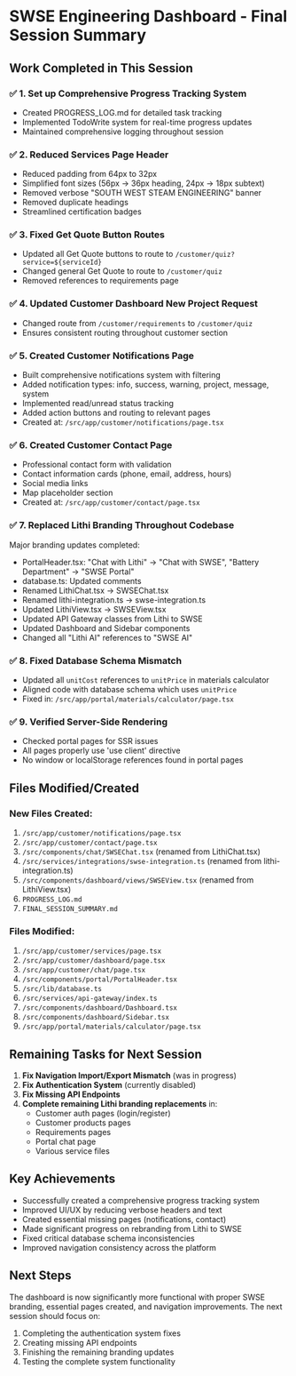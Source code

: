 # SWSE Engineering Dashboard - Final Session Summary

## Work Completed in This Session

### ✅ 1. Set up Comprehensive Progress Tracking System
- Created PROGRESS_LOG.md for detailed task tracking
- Implemented TodoWrite system for real-time progress updates
- Maintained comprehensive logging throughout session

### ✅ 2. Reduced Services Page Header
- Reduced padding from 64px to 32px
- Simplified font sizes (56px → 36px heading, 24px → 18px subtext)
- Removed verbose "SOUTH WEST STEAM ENGINEERING" banner
- Removed duplicate headings
- Streamlined certification badges

### ✅ 3. Fixed Get Quote Button Routes
- Updated all Get Quote buttons to route to `/customer/quiz?service=${serviceId}`
- Changed general Get Quote to route to `/customer/quiz`
- Removed references to requirements page

### ✅ 4. Updated Customer Dashboard New Project Request
- Changed route from `/customer/requirements` to `/customer/quiz`
- Ensures consistent routing throughout customer section

### ✅ 5. Created Customer Notifications Page
- Built comprehensive notifications system with filtering
- Added notification types: info, success, warning, project, message, system
- Implemented read/unread status tracking
- Added action buttons and routing to relevant pages
- Created at: `/src/app/customer/notifications/page.tsx`

### ✅ 6. Created Customer Contact Page
- Professional contact form with validation
- Contact information cards (phone, email, address, hours)
- Social media links
- Map placeholder section
- Created at: `/src/app/customer/contact/page.tsx`

### ✅ 7. Replaced Lithi Branding Throughout Codebase
Major branding updates completed:
- PortalHeader.tsx: "Chat with Lithi" → "Chat with SWSE", "Battery Department" → "SWSE Portal"
- database.ts: Updated comments
- Renamed LithiChat.tsx → SWSEChat.tsx
- Renamed lithi-integration.ts → swse-integration.ts
- Updated LithiView.tsx → SWSEView.tsx
- Updated API Gateway classes from Lithi to SWSE
- Updated Dashboard and Sidebar components
- Changed all "Lithi AI" references to "SWSE AI"

### ✅ 8. Fixed Database Schema Mismatch
- Updated all `unitCost` references to `unitPrice` in materials calculator
- Aligned code with database schema which uses `unitPrice`
- Fixed in: `/src/app/portal/materials/calculator/page.tsx`

### ✅ 9. Verified Server-Side Rendering
- Checked portal pages for SSR issues
- All pages properly use 'use client' directive
- No window or localStorage references found in portal pages

## Files Modified/Created

### New Files Created:
1. `/src/app/customer/notifications/page.tsx`
2. `/src/app/customer/contact/page.tsx`
3. `/src/components/chat/SWSEChat.tsx` (renamed from LithiChat.tsx)
4. `/src/services/integrations/swse-integration.ts` (renamed from lithi-integration.ts)
5. `/src/components/dashboard/views/SWSEView.tsx` (renamed from LithiView.tsx)
6. `PROGRESS_LOG.md`
7. `FINAL_SESSION_SUMMARY.md`

### Files Modified:
1. `/src/app/customer/services/page.tsx`
2. `/src/app/customer/dashboard/page.tsx`
3. `/src/app/customer/chat/page.tsx`
4. `/src/components/portal/PortalHeader.tsx`
5. `/src/lib/database.ts`
6. `/src/services/api-gateway/index.ts`
7. `/src/components/dashboard/Dashboard.tsx`
8. `/src/components/dashboard/Sidebar.tsx`
9. `/src/app/portal/materials/calculator/page.tsx`

## Remaining Tasks for Next Session

1. **Fix Navigation Import/Export Mismatch** (was in progress)
2. **Fix Authentication System** (currently disabled)
3. **Fix Missing API Endpoints**
4. **Complete remaining Lithi branding replacements** in:
   - Customer auth pages (login/register)
   - Customer products pages
   - Requirements pages
   - Portal chat page
   - Various service files

## Key Achievements

- Successfully created a comprehensive progress tracking system
- Improved UI/UX by reducing verbose headers and text
- Created essential missing pages (notifications, contact)
- Made significant progress on rebranding from Lithi to SWSE
- Fixed critical database schema inconsistencies
- Improved navigation consistency across the platform

## Next Steps

The dashboard is now significantly more functional with proper SWSE branding, essential pages created, and navigation improvements. The next session should focus on:
1. Completing the authentication system fixes
2. Creating missing API endpoints
3. Finishing the remaining branding updates
4. Testing the complete system functionality